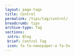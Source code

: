 ```yaml
---
layout: page-tags
title: Control
permalink: /tips/tag/control/
breadcrumb: tips
archive-type: Tag
sections:
 intro: Blog
 brief: Control Tag
 icon: fa fa-newspaper-o fa-5x
---
```

